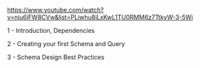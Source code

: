 https://www.youtube.com/watch?v=nju6jFW8CVw&list=PLiwhu8iLxKwL1TU0RMM6z7TtkyW-3-5Wi

1 - Introduction, Dependencies

2 - Creating your first Schema and Query

3 - Schema Design Best Practices